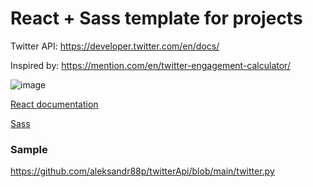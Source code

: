 # React + Sass template for projects

Twitter API: https://developer.twitter.com/en/docs/

Inspired by: https://mention.com/en/twitter-engagement-calculator/

![image](https://user-images.githubusercontent.com/58992828/205312826-ad6cb559-7aa2-4067-946a-97a4e8cd511e.png)

[React documentation](https://reactjs.org/)

[Sass](https://sass-lang.com/)

### Sample

https://github.com/aleksandr88p/twitterApi/blob/main/twitter.py